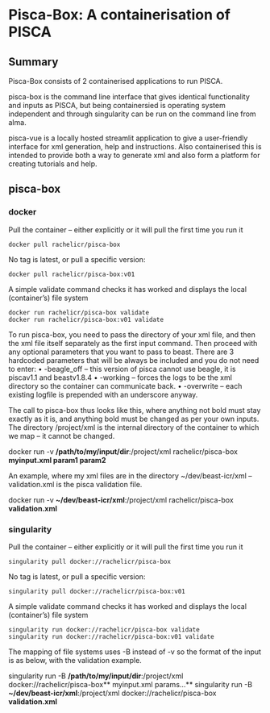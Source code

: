 # Pisca-Box: A containerisation of PISCA

## Summary
Pisca-Box consists of 2 containerised applications to run PISCA.

pisca-box is the command line interface that gives identical functionality and inputs as PISCA, but being containersied is operating system independent and through singularity can be run on the command line from alma.

pisca-vue is a locally hosted streamlit application to give a user-friendly interface for xml generation, help and instructions. Also containerised this is intended to provide both a way to generate xml and also form a platform for creating tutorials and help.

## pisca-box
### docker
Pull the container – either explicitly or it will pull the first time you run it
```
docker pull rachelicr/pisca-box
```

No tag is latest, or pull a specific version:
```
docker pull rachelicr/pisca-box:v01
```

A simple validate command checks it has worked and displays the local (container’s) file system
```
docker run rachelicr/pisca-box validate
docker run rachelicr/pisca-box:v01 validate
```

To run pisca-box, you need to pass the directory of your xml file, and then the xml file itself separately as the first input command. Then proceed with any optional parameters that you want to pass to beast. There are 3 hardcoded parameters that will be always be included and you do not need to enter:
•	-beagle_off – this version of pisca cannot use beagle, it is piscav1.1 and beastv1.8.4
•	-working – forces the logs to be the xml directory so the container can communicate back.
•	-overwrite – each existing logfile is prepended with an underscore anyway.

The call to pisca-box thus looks like this, where anything not bold must stay exactly as it is, and anything bold must be changed as per your own inputs. The directory /project/xml is the internal directory of the container to which we map – it cannot be changed.

docker run -v **/path/to/my/input/dir**:/project/xml rachelicr/pisca-box **myinput.xml param1 param2**


An example, where my xml files are in the directory ~/dev/beast-icr/xml – validation.xml is the pisca validation file.

docker run -v **~/dev/beast-icr/xml**:/project/xml rachelicr/pisca-box **validation.xml**



### singularity
Pull the container – either explicitly or it will pull the first time you run it
```
singularity pull docker://rachelicr/pisca-box
```

No tag is latest, or pull a specific version:
```
singularity pull docker://rachelicr/pisca-box:v01
```

A simple validate command checks it has worked and displays the local (container’s) file system
```
singularity run docker://rachelicr/pisca-box validate
singularity run docker://rachelicr/pisca-box:v01 validate
```

The mapping of file systems uses -B instead of -v so the format of the input is as below, with the validation example.

singularity run -B **/path/to/my/input/dir**:/project/xml docker://rachelicr/pisca-box** myinput.xml params…**
singularity run -B **~/dev/beast-icr/xml**:/project/xml docker://rachelicr/pisca-box **validation.xml**





